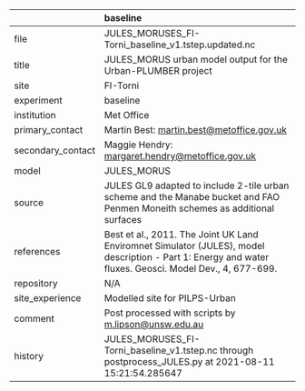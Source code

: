 |                   | baseline                                                                                                                                                |
|:------------------|:--------------------------------------------------------------------------------------------------------------------------------------------------------|
| file              | JULES_MORUSES_FI-Torni_baseline_v1.tstep.updated.nc                                                                                                     |
| title             | JULES_MORUS urban model output for the Urban-PLUMBER project                                                                                            |
| site              | FI-Torni                                                                                                                                                |
| experiment        | baseline                                                                                                                                                |
| institution       | Met Office                                                                                                                                              |
| primary_contact   | Martin Best: martin.best@metoffice.gov.uk                                                                                                               |
| secondary_contact | Maggie Hendry: margaret.hendry@metoffice.gov.uk                                                                                                         |
| model             | JULES_MORUS                                                                                                                                             |
| source            | JULES GL9 adapted to include 2-tile urban scheme and the Manabe bucket and FAO Penmen Moneith schemes as additional surfaces                            |
| references        | Best et al., 2011. The Joint UK Land Enviromnet Simulator (JULES), model description - Part 1: Energy and water fluxes. Geosci. Model Dev., 4, 677-699. |
| repository        | N/A                                                                                                                                                     |
| site_experience   | Modelled site for PILPS-Urban                                                                                                                           |
| comment           | Post processed with scripts by m.lipson@unsw.edu.au                                                                                                     |
| history           | JULES_MORUSES_FI-Torni_baseline_v1.tstep.nc through postprocess_JULES.py at 2021-08-11 15:21:54.285647                                                  |
